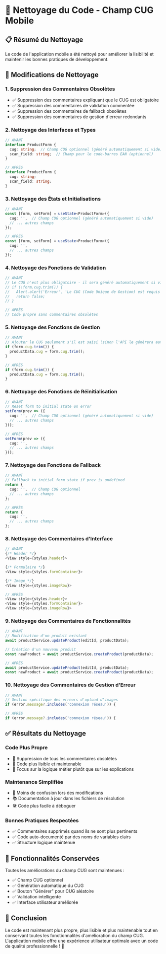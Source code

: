 # 🧹 Nettoyage du Code - Champ CUG Mobile

## 📋 **Résumé du Nettoyage**

Le code de l'application mobile a été nettoyé pour améliorer la lisibilité et maintenir les bonnes pratiques de développement.

## 🔧 **Modifications de Nettoyage**

### 1. **Suppression des Commentaires Obsolètes**
- ✅ Suppression des commentaires expliquant que le CUG est obligatoire
- ✅ Suppression des commentaires de validation commentée
- ✅ Suppression des commentaires de fallback obsolètes
- ✅ Suppression des commentaires de gestion d'erreur redondants

### 2. **Nettoyage des Interfaces et Types**
```typescript
// AVANT
interface ProductForm {
  cug: string;  // Champ CUG optionnel (généré automatiquement si vide)
  scan_field: string;  // Champ pour le code-barres EAN (optionnel)
}

// APRÈS
interface ProductForm {
  cug: string;
  scan_field: string;
}
```

### 3. **Nettoyage des États et Initialisations**
```typescript
// AVANT
const [form, setForm] = useState<ProductForm>({
  cug: '',  // Champ CUG optionnel (généré automatiquement si vide)
  // ... autres champs
});

// APRÈS
const [form, setForm] = useState<ProductForm>({
  cug: '',
  // ... autres champs
});
```

### 4. **Nettoyage des Fonctions de Validation**
```typescript
// AVANT
// Le CUG n'est plus obligatoire - il sera généré automatiquement si vide
// if (!form.cug.trim()) {
//   Alert.alert('Erreur', 'Le CUG (Code Unique de Gestion) est requis');
//   return false;
// }

// APRÈS
// Code propre sans commentaires obsolètes
```

### 5. **Nettoyage des Fonctions de Gestion**
```typescript
// AVANT
// Ajouter le CUG seulement s'il est saisi (sinon l'API le générera automatiquement)
if (form.cug.trim()) {
  productData.cug = form.cug.trim();
}

// APRÈS
if (form.cug.trim()) {
  productData.cug = form.cug.trim();
}
```

### 6. **Nettoyage des Fonctions de Réinitialisation**
```typescript
// AVANT
// Reset form to initial state on error
setForm(prev => ({
  cug: '',  // Champ CUG optionnel (généré automatiquement si vide)
  // ... autres champs
}));

// APRÈS
setForm(prev => ({
  cug: '',
  // ... autres champs
}));
```

### 7. **Nettoyage des Fonctions de Fallback**
```typescript
// AVANT
// Fallback to initial form state if prev is undefined
return {
  cug: '',  // Champ CUG optionnel
  // ... autres champs
};

// APRÈS
return {
  cug: '',
  // ... autres champs
};
```

### 8. **Nettoyage des Commentaires d'Interface**
```typescript
// AVANT
{/* Header */}
<View style={styles.header}>

{/* Formulaire */}
<View style={styles.formContainer}>

{/* Image */}
<View style={styles.imageRow}>

// APRÈS
<View style={styles.header}>
<View style={styles.formContainer}>
<View style={styles.imageRow}>
```

### 9. **Nettoyage des Commentaires de Fonctionnalités**
```typescript
// AVANT
// Modification d'un produit existant
await productService.updateProduct(editId, productData);

// Création d'un nouveau produit
const newProduct = await productService.createProduct(productData);

// APRÈS
await productService.updateProduct(editId, productData);
const newProduct = await productService.createProduct(productData);
```

### 10. **Nettoyage des Commentaires de Gestion d'Erreur**
```typescript
// AVANT
// Gestion spécifique des erreurs d'upload d'images
if (error.message?.includes('connexion réseau')) {

// APRÈS
if (error.message?.includes('connexion réseau')) {
```

## ✅ **Résultats du Nettoyage**

### **Code Plus Propre**
- 🧹 Suppression de tous les commentaires obsolètes
- 📝 Code plus lisible et maintenable
- 🎯 Focus sur la logique métier plutôt que sur les explications

### **Maintenance Simplifiée**
- 🔄 Moins de confusion lors des modifications
- 📚 Documentation à jour dans les fichiers de résolution
- 🛠️ Code plus facile à déboguer

### **Bonnes Pratiques Respectées**
- ✅ Commentaires supprimés quand ils ne sont plus pertinents
- ✅ Code auto-documenté par des noms de variables clairs
- ✅ Structure logique maintenue

## 🎯 **Fonctionnalités Conservées**

Toutes les améliorations du champ CUG sont maintenues :
- ✅ Champ CUG optionnel
- ✅ Génération automatique du CUG
- ✅ Bouton "Générer" pour CUG aléatoire
- ✅ Validation intelligente
- ✅ Interface utilisateur améliorée

## 🎉 **Conclusion**

Le code est maintenant plus propre, plus lisible et plus maintenable tout en conservant toutes les fonctionnalités d'amélioration du champ CUG. L'application mobile offre une expérience utilisateur optimale avec un code de qualité professionnelle ! 🚀
